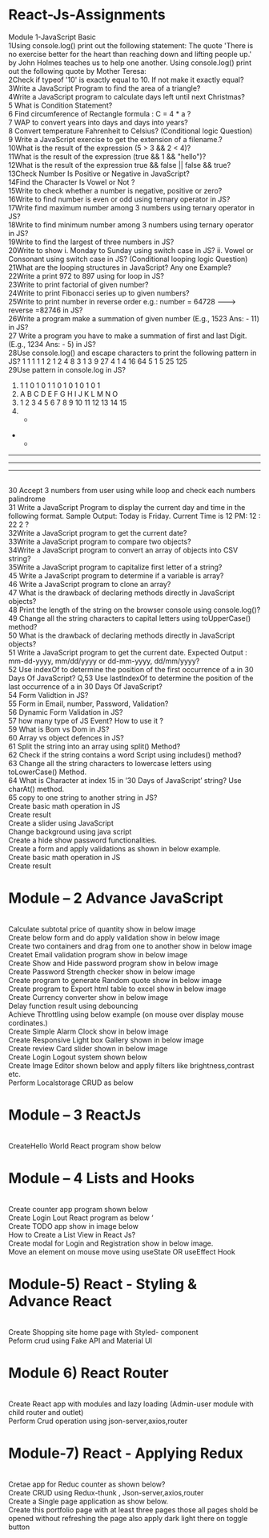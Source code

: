# React-Js-Assignments

Module 1-JavaScript Basic
<br>1Using console.log() print out the following statement: The quote 'There is 
no exercise better for the heart than reaching down and lifting people up.' by 
John Holmes teaches us to help one another. Using console.log() print out the 
following quote by Mother Teresa:
<br>2Check if typeof '10' is exactly equal to 10. If not make it exactly equal?
<br>3Write a JavaScript Program to find the area of a triangle?
<br>4Write a JavaScript program to calculate days left until next Christmas?
<br>5 What is Condition Statement?
<br>6 Find circumference of Rectangle formula : C = 4 * a ?
<br>7 WAP to convert years into days and days into years?
<br>8 Convert temperature Fahrenheit to Celsius? (Conditional logic Question)
<br>9 Write a JavaScript exercise to get the extension of a filename.?
<br>10What is the result of the expression (5 > 3 && 2 < 4)?
<br>11What is the result of the expression (true && 1 && "hello")?
<br>12What is the result of the expression true && false || false && true?
<br>13Check Number Is Positive or Negative in JavaScript?
<br>14Find the Character Is Vowel or Not ?
<br>15Write to check whether a number is negative, positive or zero?
<br>16Write to find number is even or odd using ternary operator in JS?
<br>17Write find maximum number among 3 numbers using ternary operator in JS?
<br>18Write to find minimum number among 3 numbers using ternary operator in 
JS?
<br>19Write to find the largest of three numbers in JS?
<br>20Write to show
i. Monday to Sunday using switch case in JS?
ii. Vowel or Consonant using switch case in JS?
(Conditional looping logic Question)
<br>21What are the looping structures in JavaScript? Any one Example?
<br>22Write a print 972 to 897 using for loop in JS?
<br>23Write to print factorial of given number?
<br>24Write to print Fibonacci series up to given numbers?
<br>25Write to print number in reverse order e.g.: number = 64728 ---> reverse 
=82746 in JS?
<br>26Write a program make a summation of given number (E.g., 1523 Ans: - 11) in 
JS?
<br>27 Write a program you have to make a summation of first and last Digit. 
(E.g., 1234 Ans: - 5) in JS?
<br>28Use console.log() and escape characters to print the following pattern in JS?
1 1 1 1 1
2 1 2 4 8
3 1 3 9 27
4 1 4 16 64
5 1 5 25 125
<br>29Use pattern in console.log in JS?
1) 1
1 0
1 0 1
1 0 1 0
1 0 1 0 1
2) A
B C D 
E F
G H I J
K L M N O
3) 1
2 3
4 5 6
7 8 9 10
11 12 13 14 15
4) *
* *
* * *
* * * *
* * * * *
<br>30 Accept 3 numbers from user using while loop and check each numbers 
palindrome
<br>31 Write a JavaScript Program to display the current day and time in the 
following format. Sample Output: Today is Friday. Current Time is 12 PM: 12 : 22 
2 ?
<br>32Write a JavaScript program to get the current date?
<br>33Write a JavaScript program to compare two objects?
<br>34Write a JavaScript program to convert an array of objects into CSV string?
<br>35Write a JavaScript program to capitalize first letter of a string?
<br> 45 Write a JavaScript program to determine if a variable is array?
<br>46 Write a JavaScript program to clone an array?
<br>47 What is the drawback of declaring methods directly in JavaScript objects?
<br>48 Print the length of the string on the browser console using console.log()?
<br>49 Change all the string characters to capital letters using toUpperCase() 
method?
<br>50 What is the drawback of declaring methods directly in JavaScript objects?
<br>51 Write a JavaScript program to get the current date. Expected Output : 
mm-dd-yyyy, mm/dd/yyyy or dd-mm-yyyy, dd/mm/yyyy?
<br>52 Use indexOf to determine the position of the first occurrence of a in 
30 Days Of JavaScript?
Q,53 Use lastIndexOf to determine the position of the last occurrence of a in 30 
Days Of JavaScript?
<br>54 Form Validtion in JS?
<br>55 Form in Email, number, Password, Validation?
<br>56 Dynamic Form Validation in JS?
<br>57 how many type of JS Event? How to use it ?
<br>59 What is Bom vs Dom in JS?
<br>60 Array vs object defences in JS?
<br>61 Split the string into an array using split() Method?
<br>62 Check if the string contains a word Script using includes() method?
<br>63 Change all the string characters to lowercase letters using toLowerCase() 
Method.
<br>64 What is Character at index 15 in ’30 Days of JavaScript’ string? Use charAt() 
method.
<br>65 copy to one string to another string in JS?
<br>Create basic math operation in JS
<br>Create result
<br> Create a slider using JavaScript
<br>Change background using java script
<br>Create a hide show password functionalities.
<br>Create a form and apply validations as shown in below example.
<br>Create basic math operation in JS
<br>Create result
# Module – 2 Advance JavaScript
<br> Calculate subtotal price of quantity show in below image
<br> Create below form and do apply validation show in below image
<br> Create two containers and drag from one to another show in below 
image
<br> Createt Email validation program show in below image
<br> Create Show and Hide password program show in below image
<br> Create Password Strength checker show in below image
<br> Create program to generate Random quote show in below image
<br> Create program to Export html table to excel show in below image
<br> Create Currency converter show in below image
<br> Delay function result using debouncing
<br> Achieve Throttling using below example (on mouse over display mouse 
cordinates.)
<br> Create Simple Alarm Clock show in below image
<br> Create Responsive Light box Gallery shown in below image
<br> Create review Card slider shown in below image
<br> Create Login Logout system shown below
<br> Create Image Editor shown below and apply filters like 
brightness,contrast etc.
<br> Perform Localstorage CRUD as below
# Module – 3 ReactJs
<br> CreateHello World React program show below
# Module – 4 Lists and Hooks
<br> Create counter app program shown below
<br> Create Login Lout React program as below
‘
<br> Create TODO app show in image below
<br> How to Create a List View in React Js?
<br> Create modal for Login and Registration show in below image.
<br> Move an element on mouse move using useState OR useEffect Hook
# Module-5) React - Styling & Advance React
<br> Create Shopping site home page with Styled- component
<br> Peform crud using Fake API and Material UI
# Module 6) React Router
<br> Create React app with modules and lazy loading (Admin-user module with child router 
and outlet)
<br> Perform Crud operation using json-server,axios,router
# Module-7) React - Applying Redux
<br> Cretae app for Reduc counter as shown below?
<br> Create CRUD using Redux-thunk , Json-server,axios,router 
<br> Create a Single page application as show below.
<br> Create this portfolio page with at least three pages those all pages shold be opened without 
refreshing the page also apply dark light there on toggle button